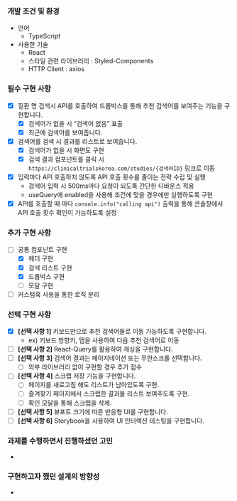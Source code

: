 ### 개발 조건 및 환경

- 언어
  - TypeScript
- 사용한 기술
  - React
  - 스타일 관련 라이브러리 : Styled-Components
  - HTTP Client : axios

### 필수 구현 사항

- [x] 질환 명 검색시 API를 호출하여 드롭박스를 통해 추천 검색어를 보여주는 기능을 구현합니다.
  - [x] 검색어가 없을 시 “검색어 없음” 표출
  - [x] 최근에 검색어를 보여줍니다.
- [x] 검색어를 검색 시 결과를 리스트로 보여줍니다.
  - [x] 검색어가 없을 시 화면도 구현
  - [x] 검색 결과 컴포넌트를 클릭 시 `https://clinicaltrialskorea.com/studies/{검색어ID}` 링크로 이동
- [x] 입력마다 API 호출하지 않도록 API 호출 횟수를 줄이는 전략 수립 및 실행
  - 검색어 입력 시 500ms마다 요청이 되도록 간단한 디바운스 적용
  - useQuery에 enabled을 사용해 조건에 맞을 경우에만 실행하도록 구현
- [x] API를 호출할 때 마다 `console.info("calling api")` 출력을 통해 콘솔창에서 API 호출 횟수 확인이 가능하도록 설정

### 추가 구현 사항

- [ ] 공통 컴포넌트 구현
  - [x] 헤더 구현
  - [x] 검색 리스트 구현
  - [x] 드롭박스 구현
  - [ ] 모달 구현
- [ ] 커스텀훅 사용을 통한 로직 분리

### 선택 구현 사항

- [x] **[선택 사항 1]** 키보드만으로 추천 검색어들로 이동 가능하도록 구현합니다.
  - ex) 키보드 방향키, 탭을 사용하여 다음 추천 검색어로 이동
- [ ] **[선택 사항 2]** React-Query를 활용하여 캐싱을 구현합니다.
- [ ] **[선택 사항 3]** 검색어 결과는 페이지네이션 또는 무한스크롤 선택합니다.
  - [ ] 외부 라이브러리 없이 구현할 경우 추가 점수
- [ ] **[선택 사항 4]** 스크랩 저장 기능을 구현합니다.
  - [ ] 페이지를 새로고침 해도 리스트가 남아있도록 구현.
  - [ ] 즐겨찾기 페이지에서 스크랩한 결과물 리스트 보여주도록 구현.
  - [ ] 확인 모달을 통해 스크랩을 삭제.
- [ ] **[선택 사항 5]** 뷰포트 크기에 따른 반응형 UI를 구현합니다.
- [ ] **[선택 사항 6]** Storybook을 사용하여 UI 인터렉션 테스팅을 구현합니다.

### 과제를 수행하면서 진행하셨던 고민

-

### 구현하고자 했던 설계의 방향성

-
